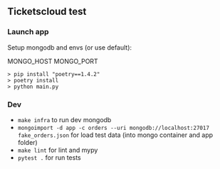 ## Ticketscloud test

### Launch app

Setup mongodb and envs (or use default):

MONGO_HOST
MONGO_PORT

```shell
> pip install "poetry==1.4.2"
> poetry install
> python main.py
```

### Dev

- `make infra` to run dev mongodb
- `mongoimport -d app -c orders --uri mongodb://localhost:27017 fake_orders.json` for load test data (into mongo container and app folder)
- `make lint` for lint and mypy
- `pytest .` for run tests 

